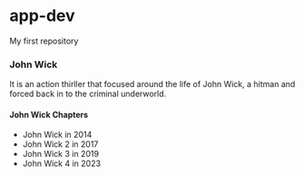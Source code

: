 # app-dev
My first repository

### John Wick

It is an action thirller that focused around the life of John Wick, a hitman and forced back in to the criminal underworld.


#### John Wick Chapters

- John Wick in 2014
- John Wick 2 in 2017
- John Wick 3 in 2019
- John Wick 4 in 2023